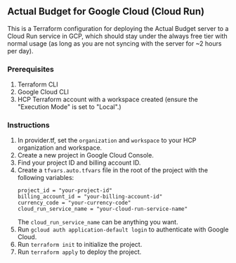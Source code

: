 ## Actual Budget for Google Cloud (Cloud Run)

This is a Terraform configuration for deploying the Actual Budget server to a Cloud Run service in GCP, which should stay under the always free tier with normal usage (as long as you are not syncing with the server for ~2 hours per day).

### Prerequisites

1. Terraform CLI
1. Google Cloud CLI
2. HCP Terraform account with a workspace created (ensure the "Execution Mode" is set to "Local".)

### Instructions

1. In provider.tf, set the `organization` and `workspace` to your HCP organization and workspace.
1. Create a new project in Google Cloud Console.
1. Find your project ID and billing account ID.
1. Create a `tfvars.auto.tfvars` file in the root of the project with the following variables:
    ```hcl
    project_id = "your-project-id"
    billing_account_id = "your-billing-account-id"
    currency_code = "your-currency-code"
    cloud_run_service_name = "your-cloud-run-service-name"
    ```
    The `cloud_run_service_name` can be anything you want.
1. Run `gcloud auth application-default login` to authenticate with Google Cloud.
1. Run `terraform init` to initialize the project.
1. Run `terraform apply` to deploy the project.
